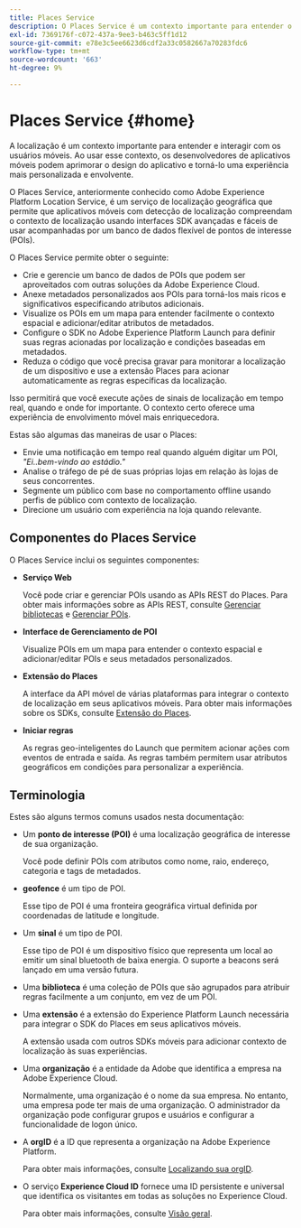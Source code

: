 ```yaml
---
title: Places Service
description: O Places Service é um contexto importante para entender o envolvimento dos usuários móveis. Ao usar esse contexto, os desenvolvedores de aplicativos móveis podem aprimorar o design do aplicativo e torná-lo uma experiência mais personalizada e envolvente.
exl-id: 7369176f-c072-437a-9ee3-b463c5ff1d12
source-git-commit: e78e3c5ee6623d6cdf2a33c0582667a70283fdc6
workflow-type: tm+mt
source-wordcount: '663'
ht-degree: 9%

---
```


# Places Service {#home}

A localização é um contexto importante para entender e interagir com os usuários móveis. Ao usar esse contexto, os desenvolvedores de aplicativos móveis podem aprimorar o design do aplicativo e torná-lo uma experiência mais personalizada e envolvente.

O Places Service, anteriormente conhecido como Adobe Experience Platform Location Service, é um serviço de localização geográfica que permite que aplicativos móveis com detecção de localização compreendam o contexto de localização usando interfaces SDK avançadas e fáceis de usar acompanhadas por um banco de dados flexível de pontos de interesse (POIs).

O Places Service permite obter o seguinte:

* Crie e gerencie um banco de dados de POIs que podem ser aproveitados com outras soluções da Adobe Experience Cloud.
* Anexe metadados personalizados aos POIs para torná-los mais ricos e significativos especificando atributos adicionais.
* Visualize os POIs em um mapa para entender facilmente o contexto espacial e adicionar/editar atributos de metadados.
* Configure o SDK no Adobe Experience Platform Launch para definir suas regras acionadas por localização e condições baseadas em metadados.
* Reduza o código que você precisa gravar para monitorar a localização de um dispositivo e use a extensão Places para acionar automaticamente as regras específicas da localização.

Isso permitirá que você execute ações de sinais de localização em tempo real, quando e onde for importante. O contexto certo oferece uma experiência de envolvimento móvel mais enriquecedora.

Estas são algumas das maneiras de usar o Places:

* Envie uma notificação em tempo real quando alguém digitar um POI, *&quot;Ei..bem-vindo ao estádio.&quot;*
* Analise o tráfego de pé de suas próprias lojas em relação às lojas de seus concorrentes.
* Segmente um público com base no comportamento offline usando perfis de público com contexto de localização.
* Direcione um usuário com experiência na loja quando relevante.

## Componentes do Places Service

O Places Service inclui os seguintes componentes:

* **Serviço Web**

  Você pode criar e gerenciar POIs usando as APIs REST do Places. Para obter mais informações sobre as APIs REST, consulte [Gerenciar bibliotecas](/help/web-service-api/api-usage/manage-libraries/manage-libraries.md) e [Gerenciar POIs](/help/web-service-api/api-usage/manage-pois/manage-pois.md).

* **Interface de Gerenciamento de POI**

  Visualize POIs em um mapa para entender o contexto espacial e adicionar/editar POIs e seus metadados personalizados.

* **Extensão do Places**

  A interface da API móvel de várias plataformas para integrar o contexto de localização em seus aplicativos móveis. Para obter mais informações sobre os SDKs, consulte [Extensão do Places](/help/places-ext-aep-sdks/places-extension/places-extension.md).

* **Iniciar regras**

  As regras geo-inteligentes do Launch que permitem acionar ações com eventos de entrada e saída. As regras também permitem usar atributos geográficos em condições para personalizar a experiência.

## Terminologia

Estes são alguns termos comuns usados nesta documentação:

* Um **ponto de interesse (POI)** é uma localização geográfica de interesse de sua organização.

  Você pode definir POIs com atributos como nome, raio, endereço, categoria e tags de metadados.

* **geofence** é um tipo de POI.

  Esse tipo de POI é uma fronteira geográfica virtual definida por coordenadas de latitude e longitude.

* Um **sinal** é um tipo de POI.

  Esse tipo de POI é um dispositivo físico que representa um local ao emitir um sinal bluetooth de baixa energia. O suporte a beacons será lançado em uma versão futura.

* Uma **biblioteca** é uma coleção de POIs que são agrupados para atribuir regras facilmente a um conjunto, em vez de um POI.

* Uma **extensão** é a extensão do Experience Platform Launch necessária para integrar o SDK do Places em seus aplicativos móveis.

  A extensão usada com outros SDKs móveis para adicionar contexto de localização às suas experiências.

* Uma **organização** é a entidade da Adobe que identifica a empresa na Adobe Experience Cloud.

  Normalmente, uma organização é o nome da sua empresa. No entanto, uma empresa pode ter mais de uma organização. O administrador da organização pode configurar grupos e usuários e configurar a funcionalidade de logon único.

* A **orgID** é a ID que representa a organização na Adobe Experience Platform.

  Para obter mais informações, consulte [Localizando sua orgID](https://forums.adobe.com/thread/2339895).

* O serviço **Experience Cloud ID** fornece uma ID persistente e universal que identifica os visitantes em todas as soluções no Experience Cloud.

  Para obter mais informações, consulte [Visão geral](https://experienceleague.adobe.com/docs/id-service/using/intro/overview.html?lang=pt-BR).


